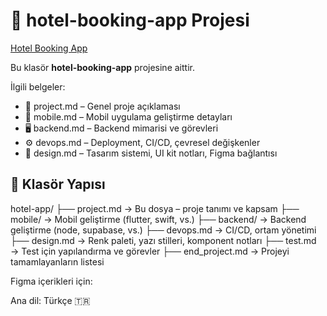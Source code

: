 # 📱 hotel-booking-app Projesi

[Hotel Booking App](https://www.figma.com/community/file/1275146473633828854)

Bu klasör **hotel-booking-app** projesine aittir.

İlgili belgeler:
- 📘 project.md – Genel proje açıklaması
- 📱 mobile.md – Mobil uygulama geliştirme detayları
- 🖥️ backend.md – Backend mimarisi ve görevleri
- ⚙️ devops.md – Deployment, CI/CD, çevresel değişkenler
- 🎨 design.md – Tasarım sistemi, UI kit notları, Figma bağlantısı


## 📁 Klasör Yapısı

hotel-app/ 
├── project.md → Bu dosya – proje tanımı ve kapsam 
├── mobile/ → Mobil geliştirme (flutter, swift, vs.)
├── backend/ → Backend geliştirme (node, supabase, vs.) 
├── devops.md → CI/CD, ortam yönetimi
├── design.md → Renk paleti, yazı stilleri, komponent notları
├── test.md → Test için yapılandırma ve görevler
├── end_project.md → Projeyi tamamlayanların listesi


Figma içerikleri için: 

Ana dil: Türkçe 🇹🇷
